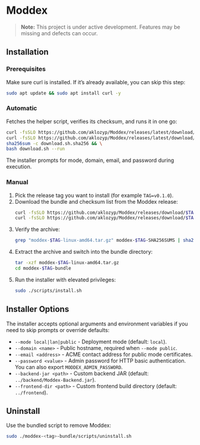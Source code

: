 # Moddex

> **Note:** This project is under active development. Features may be missing and defects can occur.

## Installation

### Prerequisites

Make sure curl is installed. If it’s already available, you can skip this step:

```bash
sudo apt update && sudo apt install curl -y 
```

### Automatic

Fetches the helper script, verifies its checksum, and runs it in one go:

```bash
curl -fsSLO https://github.com/aklozyp/Moddex/releases/latest/download/download.sh && \
curl -fsSLO https://github.com/aklozyp/Moddex/releases/latest/download/download.sh.sha256 && \
sha256sum -c download.sh.sha256 && \
bash download.sh --run
```

The installer prompts for mode, domain, email, and password during execution.

### Manual

1. Pick the release tag you want to install (for example `TAG=v0.1.0`).
2. Download the bundle and checksum list from the Moddex release:
   ```bash
   curl -fsSLO https://github.com/aklozyp/Moddex/releases/download/$TAG/moddex-$TAG-linux-amd64.tar.gz
   curl -fsSLO https://github.com/aklozyp/Moddex/releases/download/$TAG/moddex-$TAG-SHA256SUMS
   ```
3. Verify the archive:
   ```bash
   grep "moddex-$TAG-linux-amd64.tar.gz" moddex-$TAG-SHA256SUMS | sha256sum --check
   ```
4. Extract the archive and switch into the bundle directory:
   ```bash
   tar -xzf moddex-$TAG-linux-amd64.tar.gz
   cd moddex-$TAG-bundle
   ```
5. Run the installer with elevated privileges:
   ```bash
   sudo ./scripts/install.sh
   ```

## Installer Options

The installer accepts optional arguments and environment variables if you need to skip prompts or override defaults:

- `--mode local|lan|public` - Deployment mode (default: `local`).
- `--domain <name>` - Public hostname, required when `--mode public`.
- `--email <address>` - ACME contact address for public mode certificates.
- `--password <value>` - Admin password for HTTP basic authentication. You can also export `MODDEX_ADMIN_PASSWORD`.
- `--backend-jar <path>` - Custom backend JAR (default: `../backend/Moddex-Backend.jar`).
- `--frontend-dir <path>` - Custom frontend build directory (default: `../frontend`).

## Uninstall

Use the bundled script to remove Moddex:

```bash
sudo ./moddex-<tag>-bundle/scripts/uninstall.sh
```
